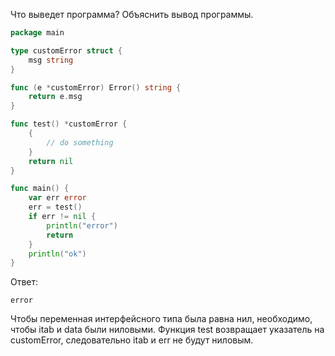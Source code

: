 Что выведет программа? Объяснить вывод программы.

```go
package main

type customError struct {
	msg string
}

func (e *customError) Error() string {
	return e.msg
}

func test() *customError {
	{
		// do something
	}
	return nil
}

func main() {
	var err error
	err = test()
	if err != nil {
		println("error")
		return
	}
	println("ok")
}
```

Ответ:
```
error
```
Чтобы переменная интерфейсного типа была равна нил, необходимо, чтобы itab и data были ниловыми. Функция test возвращает указатель на customError, следовательно itab и err не будут ниловым.